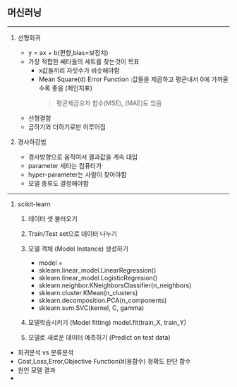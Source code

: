 ## 머신러닝
---
1. 선형회귀
    - y = ax + b(편향,bias=보정치)
    - 가장 적합한 쎄타들의 세트를 찾는것이 목표 
        - x값들끼리 자릿수가 비슷해야함
        - Mean Square(d) Error Function :값들을 제곱하고 평균내서 0에 가까울수록 좋음 (메인지표)
            > 평균제곱오차 함수(MSE), (MAE)도 있음
    - 선형결합
    - 곱하기와 더하기로만 이루어짐

2. 경사하강법
    - 경사방향으로 움직여서 결과값을 계속 대입
    - parameter 세타는 컴퓨터가
    - hyper-parameter는 사람이 찾아야함
    - 모델 종류도 결정해야함

---

1. scikit-learn
    1. 데이터 셋 불러오기
    2. Train/Test set으로 데이터 나누기
    3. 모델 객체 (Model Instance) 생성하기
        - model = 
        - sklearn.linear_model.LinearRegression()
        - sklearn.linear_model.LogisticRegresion()
        - sklearn.neighbor.KNeighborsClassifier(n_neighbors)
        - sklearn.cluster.KMean(n_clusters)
        - sklearn.decomposition.PCA(n_components)
        - sklearn.svm.SVC(kernel, C, gamma)

    4. 모델학습시키기 (Model fitting)
        model.fit(train_X, train_Y)

    5. 모델로 새로운 데이터 예측하기 (Predict on test data)


- 회귀분석 vs 분류분석 
- Cost,Loss,Error,Objective Function(비용함수) 정확도 판단 함수
- 원인 모델 결과  
- 